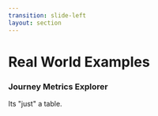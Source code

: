 ```yaml
---
transition: slide-left
layout: section
---
```


# Real World Examples
### Journey Metrics Explorer

Its <span v-mark.crossed-off.red>"just"</span> a table.
